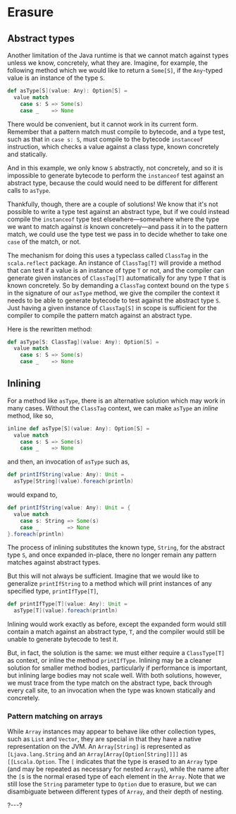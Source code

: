 # Erasure

## Abstract types

Another limitation of the Java runtime is that we cannot match against types unless we know, concretely, what
they are. Imagine, for example, the following method which we would like to return a `Some[S]`, if the
`Any`-typed value is an instance of the type `S`.
```scala
def asType[S](value: Any): Option[S] =
  value match
    case s: S => Some(s)
    case _    => None
```

There would be convenient, but it cannot work in its current form. Remember that a pattern match must compile
to bytecode, and a type test, such as that in `case s: S`, must compile to the bytecode `instanceof`
instruction, which checks a value against a class type, known concretely and statically.

And in this example, we only know `S` abstractly, not concretely, and so it is impossible to generate
bytecode to perform the `instanceof` test against an abstract type, because the could would need to be different
for different calls to `asType`.

Thankfully, though, there are a couple of solutions! We know that it's not possible to write a type test against
an abstract type, but if we could instead compile the `instanceof` type test elsewhere—somewhere where the type
we want to match against _is_ known concretely—and pass it in to the pattern match, we could use the type test
we pass in to decide whether to take one `case` of the match, or not.

The mechanism for doing this uses a typeclass called `ClassTag` in the `scala.reflect` package. An instance of
`ClassTag[T]` will provide a method that can test if a value is an instance of type `T` or not, and the compiler
can generate given instances of `ClassTag[T]` automatically for any type `T` that is known concretely. So by
demanding a `ClassTag` context bound on the type `S` in the signature of our `asType` method, we give the
compiler the context it needs to be able to generate bytecode to test against the abstract type `S`. Just having
a given instance of `ClassTag[S]` in scope is sufficient for the compiler to compile the pattern match against
an abstract type.

Here is the rewritten method:
```scala
def asType[S: ClassTag](value: Any): Option[S] =
  value match
    case s: S => Some(s)
    case _    => None
```

## Inlining

For a method like `asType`, there is an alternative solution which may work in many cases. Without the
`ClassTag` context, we can make `asType` an _inline_ method, like so,
```scala
inline def asType[S](value: Any): Option[S] =
  value match
    case s: S => Some(s)
    case _    => None
```
and then, an invocation of `asType` such as,
```scala
def printIfString(value: Any): Unit =
  asType[String](value).foreach(println)
```
would expand to,
```scala
def printIfString(value: Any): Unit = {
  value match
    case s: String => Some(s)
    case _         => None
}.foreach(println)
```

The process of inlining substitutes the known type, `String`, for the abstract type `S`, and once expanded
in-place, there no longer remain any pattern matches against abstract types.

But this will not always be sufficient. Imagine that we would like to generalize `printIfString` to a method
which will print instances of any specified type, `printIfType[T]`,
```scala
def printIfType[T](value: Any): Unit =
  asType[T](value).foreach(println)
```

Inlining would work exactly as before, except the expanded form would still contain a match against an abstract
type, `T`, and the compiler would still be unable to generate bytecode to test it.

But, in fact, the solution is the same: we must either require a `ClassType[T]` as context, or inline the method
`printIfType`. Inlining may be a cleaner solution for smaller method bodies, particularly if performance is
important, but inlining large bodies may not scale well. With both solutions, however, we must trace from the
type match on the abstract type, back through every call site, to an invocation when the type was known
statically and concretely.

### Pattern matching on arrays

While `Array` instances may appear to behave like other collection types, such as `List` and `Vector`, they are
special in that they have a native representation on the JVM. An `Array[String]` is represented as
`[Ljava.lang.String` and an `Array[Array[Option[String]]]]` as `[[Lscala.Option`. The `[` indicates that the
type is erased to an `Array` type (and may be repeated as necessary for nested `Array`s), while the name after
the `[`s is the normal erased type of each element in the `Array`. Note that we still lose the `String`
parameter type to `Option` due to erasure, but we can disambiguate between different types of `Array`, and
their depth of nesting.

?---?
